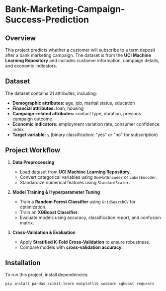 # Bank-Marketing-Campaign-Success-Prediction

## Overview
This project predicts whether a customer will subscribe to a term deposit after a bank marketing campaign. The dataset is from the **UCI Machine Learning Repository** and includes customer information, campaign details, and economic indicators.

## Dataset
The dataset contains 21 attributes, including:
- **Demographic attributes:** age, job, marital status, education
- **Financial attributes:** loan, housing
- **Campaign-related attributes:** contact type, duration, previous campaign outcome
- **Economic indicators:** employment variation rate, consumer confidence index
- **Target variable:** `y` (binary classification: "yes" or "no" for subscription)

## Project Workflow
1. **Data Preprocessing**
   - Load dataset from **UCI Machine Learning Repository**.
   - Convert categorical variables using `OneHotEncoder` or `LabelEncoder`.
   - Standardize numerical features using `StandardScaler`.

2. **Model Training & Hyperparameter Tuning**
   - Train a **Random Forest Classifier** using `GridSearchCV` for optimization.
   - Train an **XGBoost Classifier**.
   - Evaluate models using accuracy, classification report, and confusion matrix.

3. **Cross-Validation & Evaluation**
   - Apply **Stratified K-Fold Cross-Validation** to ensure robustness.
   - Compare models with **cross-validation accuracy**.

## Installation
To run this project, install dependencies:

```bash
pip install pandas scikit-learn matplotlib seaborn xgboost requests

